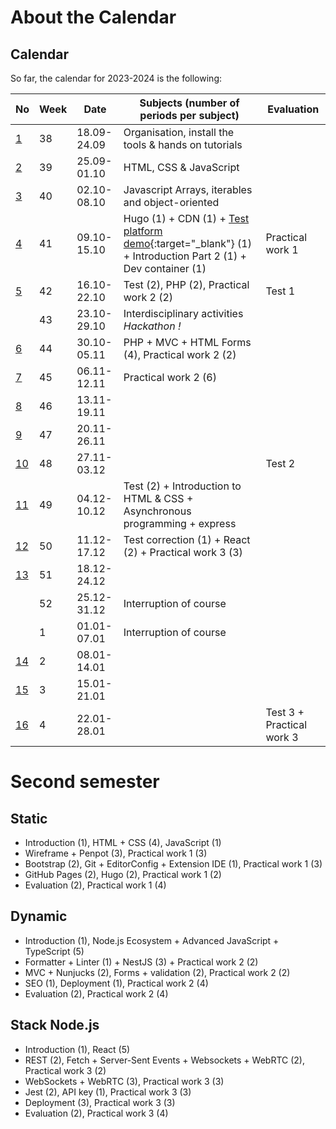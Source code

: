 # About the Calendar

## Calendar

So far, the calendar for 2023-2024 is the following:

| No                        | Week | Date        | Subjects (number of periods per subject)                                                                                                    | Evaluation                |
|---------------------------|------|-------------|---------------------------------------------------------------------------------------------------------------------------------------------|---------------------------|
| [1](../weeks/week-1.md)   | 38   | 18.09-24.09 | Organisation, install the tools & hands on tutorials                                                                                        |                           |
| [2](../weeks/week-2.md)   | 39   | 25.09-01.10 | HTML, CSS & JavaScript                                                                                                                      |                           |
| [3](../weeks/week-3.md)   | 40   | 02.10-08.10 | Javascript Arrays, iterables and object-oriented                                                                                            |                           |
| [4](../weeks/week-4.md)   | 41   | 09.10-15.10 | Hugo (1) + CDN (1) + [Test platform demo](https://eval.iict-heig-vd.in){:target="_blank"} (1) + Introduction Part 2 (1) + Dev container (1) | Practical work 1          |
| [5](../weeks/week-5.md)   | 42   | 16.10-22.10 | Test (2), PHP (2), Practical work 2 (2)                                                                                                     | Test 1                    |
|                           | 43   | 23.10-29.10 | Interdisciplinary activities *Hackathon !*                                                                                                  |                           |
| [6](../weeks/week-6.md)   | 44   | 30.10-05.11 | PHP + MVC + HTML Forms (4), Practical work 2 (2)                                                                                            |                           |
| [7](../weeks/week-7.md)   | 45   | 06.11-12.11 | Practical work 2 (6)                                                                                                                        |                           |
| [8](../weeks/week-8.md)   | 46   | 13.11-19.11 |                                                                                                                                             |                           |
| [9](../weeks/week-9.md)   | 47   | 20.11-26.11 |                                                                                                                                             |                           |
| [10](../weeks/week-10.md) | 48   | 27.11-03.12 |                                                                                                                                             | Test 2                    |
| [11](../weeks/week-11.md) | 49   | 04.12-10.12 | Test (2) + Introduction to HTML & CSS + Asynchronous programming + express                                                                  |                           |
| [12](../weeks/week-12.md) | 50   | 11.12-17.12 | Test correction (1) + React (2) + Practical work 3 (3)                                                                                      |                           |
| [13](../weeks/week-13.md) | 51   | 18.12-24.12 |                                                                                                                                             |                           |
|                           | 52   | 25.12-31.12 | Interruption of course                                                                                                                      |                           |
|                           | 1    | 01.01-07.01 | Interruption of course                                                                                                                      |                           |
| [14](../weeks/week-14.md) | 2    | 08.01-14.01 |                                                                                                                                             |                           |
| [15](../weeks/week-15.md) | 3    | 15.01-21.01 |                                                                                                                                             |                           |
| [16](../weeks/week-16.md) | 4    | 22.01-28.01 |                                                                                                                                             | Test 3 + Practical work 3 |


# Second semester

## Static

- Introduction (1), HTML + CSS (4), JavaScript (1)
- Wireframe + Penpot (3), Practical work 1 (3)
- Bootstrap (2), Git + EditorConfig + Extension IDE (1), Practical work 1 (3)
- GitHub Pages (2), Hugo (2), Practical work 1 (2)
- Evaluation (2), Practical work 1 (4)

## Dynamic

- Introduction (1), Node.js Ecosystem + Advanced JavaScript + TypeScript (5)
- Formatter + Linter (1) + NestJS (3) + Practical work 2 (2)
- MVC + Nunjucks (2), Forms + validation (2), Practical work 2 (2)
- SEO (1), Deployment (1), Practical work 2 (4)
- Evaluation (2), Practical work 2 (4)

## Stack Node.js

- Introduction (1), React (5)
- REST (2), Fetch + Server-Sent Events + Websockets + WebRTC (2), Practical work 3 (2)
- WebSockets + WebRTC (3), Practical work 3 (3)
- Jest (2), API key (1), Practical work 3 (3)
- Deployment (3), Practical work 3 (3)
- Evaluation (2), Practical work 3 (4)

<!-- | No | Week | Date        | Subjects (number of periods per subject)                                             | Evaluation       |
|----|------|-------------|--------------------------------------------------------------------------------------|------------------|
| 1  | 8    | 19.02-25.02 | Introduction (1), HTML + CSS (2), JavaScript (3)                                     |                  |
| 2  | 9    | 26.02-03.03 | JavaScript (2), Wireframe + Penpot (2), Practical work 1 (2)                         |                  |
| 3  | 10   | 04.03-10.03 | Bootstrap (2), Git + EditorConfig + Extension IDE (2), Practical work 1 (2)          |                  |
| 4  | 11   | 11.03-17.03 | GitHub Pages (2), Hugo (2), Practical work 1 (2)                                     |                  |
| 5  | 12   | 18.03-24.03 | Test (2), Practical work 1 (4)                                                       | Test 1           |
| 6  | 13   | 25.03-31.03 | Introduction (1), Node.js Ecosystem (5)                                              | Practical work 1 |
|    | 14   | 01.04-07.04 | Interruption of course                                                               |                  |
| 7  | 15   | 08.04-14.04 | TypeScript + Formatter + Linter (2) + NestJS (2) + Practical work 2 (2)              | Baleinev         |
| 8  | 16   | 15.04-21.04 | Nunjucks (2), Forms + validation (2), Practical work 2 (2)                           |                  |
| 9  | 17   | 22.04-28.04 | SOE (2), Deployment (2), Practical work 2 (2)                                        |                  |
| 10 | 18   | 29.04-05.05 | Test (2), Practical work 2 (4)                                                       | Test 2           |
| 11 | 19   | 06.05-12.05 | Introduction (1), React (5)                                                          | Practical work 2 |
| 12 | 20   | 13.05-19.05 | REST (2), Fetch + Server-Sent Events + Websockets + WebRTC (2), Practical work 3 (2) |                  |
| 13 | 21   | 20.05-26.05 | WebSockets + WebRTC (3), Practical work 3 (3)                                        |                  |
| 14 | 22   | 27.05-02.06 | Jest (2), API key, Practical work 3 (3)                                              |                  |
| 15 | 23   | 03.06-09.06 | Deployment (3), Practical work 3 (3)                                                 |                  |
| 16 | 24   | 10.06-16.06 | Test (2), Practical work 3 (4)                                                       | Test 3           |
|    | 25   | 17.06-23.06 | Exam preparation                                                                     | Practical work 3 |
|    | 26   | 24.06-30.06 | Exam                                                                                 |                  | -->
